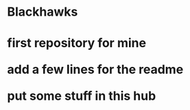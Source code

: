 # Blackhawks
<h1>first repository for mine

add a few lines for the readme

put some stuff in this hub
